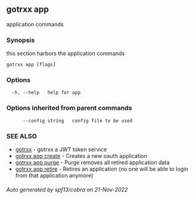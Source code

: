 ## gotrxx app

application commands

### Synopsis

this section harbors the application commands

```
gotrxx app [flags]
```

### Options

```
  -h, --help   help for app
```

### Options inherited from parent commands

```
      --config string   config file to be used
```

### SEE ALSO

* [gotrxx](gotrxx.md)	 - gotrxx a JWT token service
* [gotrxx app create](gotrxx_app_create.md)	 - Creates a new oauth application
* [gotrxx app purge](gotrxx_app_purge.md)	 - Purge removes all retired application data
* [gotrxx app retire](gotrxx_app_retire.md)	 - Retires an application (no one will be able to login from that application anymore)

###### Auto generated by spf13/cobra on 21-Nov-2022
